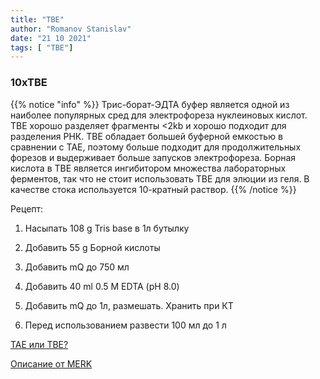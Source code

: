 ```yaml
---
title: "TBE"
author: "Romanov Stanislav"
date: "21 10 2021"
tags: [ "TBE"]
---
```


### 10xTBE

{{% notice "info" %}}
Трис-борат-ЭДТА буфер является одной из наиболее популярных сред для электрофореза нуклеиновых кислот. TBE хорошо разделяет фрагменты <2kb и хорошо подходит для разделения РНК. ТВЕ обладает большей буферной емкостью в сравнении с ТАЕ, поэтому больше подходит для продолжительных форезов и выдерживает больше запусков электрофореза. Борная кислота в TBE является ингибитором множества лабораторных ферментов, так что не стоит использовать TBE для элюции из геля.  В качестве стока используется 10-кратный раствор.
{{% /notice %}}

Рецепт:

1.  Насыпать 108 g Tris base в 1л бутылку

2.  Добавить 55 g Борной кислоты

3.  Добавить mQ до 750 мл

4.  Добавить 40 ml 0.5 M EDTA (pH 8.0)

5.  Добавить mQ до 1л, размешать. Хранить при КТ

6.  Перед использованием развести 100 мл до 1 л

[TAE или TBE?](https://www.goldbio.com/blog/post?slug=ChoosingBetween-TAE-and-TBE+Buffer-Agarose-Gel-Electrophoresis)

[Описание от MERK](https://www.sigmaaldrich.com/RU/en/technical-documents/protocol/protein-biology/gel-electrophoresis/tae-and-tbe-running-buffers-recipe)
